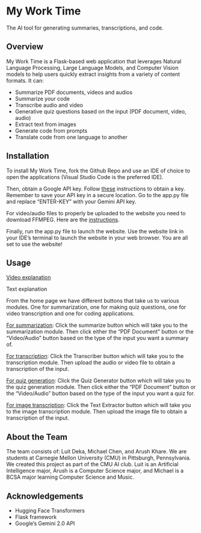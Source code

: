 # My Work Time

The AI tool for generating summaries, transcriptions, and code.

## Overview

My Work Time is a Flask-based web application that leverages Natural Language Processing, Large Language Models, and Computer Vision models to help users quickly extract insights from a variety of content formats. It can:
- Summarize PDF documents, videos and audios
- Summarize your code
- Transcribe audio and video
- Generative quiz questions based on the input (PDF document, video, audio)
- Extract text from images
- Generate code from prompts
- Translate code from one language to another

## Installation

To install My Work Time, fork the Github Repo and use an IDE of choice to open the applications (Visual Studio Code is the preferred IDE). 

Then, obtain a Google API key. Follow [these](https://ai.google.dev/gemini-api/docs/api-key) instructions to obtain a key. Remember to save your API key in a secure location. Go to the app.py file and replace “ENTER-KEY” with your Gemini API key.

For video/audio files to properly be uploaded to the website you need to download FFMPEG. Here are the [instructions](https://www.gyan.dev/ffmpeg/builds/).

Finally, run the app.py file to launch the website. Use the website link in your IDE’s terminal to launch the website in your web browser. You are all set to use the website!

## Usage

[Video explanation](https://youtu.be/vX7rOkG8S8I?si=LXFRjuIgSG6Ydt8U)

Text explanation

From the home page we have different buttons that take us to various modules. One for summarization, one for making quiz questions, one for video transcription and one for coding applications.

<ins>For summarization</ins>: Click the summarize button which will take you to the summarization module. Then click either the “PDF Document” button or the “Video/Audio” button based on the type of the input you want a summary of.

<ins>For transcription</ins>: Click the Transcriber button which will take you to the transcription module. Then upload the audio or video file to obtain a transcription of the input.

<ins>For quiz generation</ins>: Click the Quiz Generator button which will take you to the quiz generation module. Then click either the “PDF Document” button or the “Video/Audio” button based on the type of the input you want a quiz for.

<ins>For image transcription</ins>:  Click the Text Extractor button which will take you to the image transcription module. Then upload the image file to obtain a transcription of the input.

## About the Team

The team consists of: Luit Deka, Michael Chen, and Arush Khare. We are students at Carnegie Mellon University (CMU) in Pittsburgh, Pennsylvania. We created this project as part of the CMU AI club. Luit is an Artificial Intelligence major, Arush is a Computer Science major, and Michael is a BCSA major learning Computer Science and Music.	

## Acknowledgements

 * Hugging Face Transformers
 * Flask framework
 * Google’s Gemini 2.0 API
